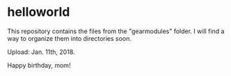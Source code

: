 # helloworld

This repository contains the files from the "gearmodules" folder. I will find a way to organize them into directories soon.

Upload: Jan. 11th, 2018. 

Happy birthday, mom!
